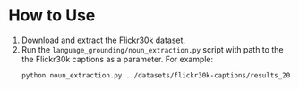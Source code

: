 # How to Use

1. Download and extract the [Flickr30k](https://shannon.cs.illinois.edu/DenotationGraph/) dataset.
2. Run the `language_grounding/noun_extraction.py` script with path to the the Flickr30k captions as a parameter. 
   For example:
    ```bash
    python noun_extraction.py ../datasets/flickr30k-captions/results_20130124.token
    ```